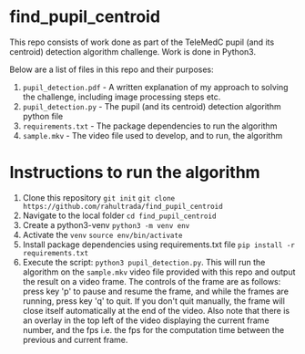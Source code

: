 # find_pupil_centroid

This repo consists of work done as part of the TeleMedC pupil (and its centroid) detection algorithm challenge. Work is done in Python3.

Below are a list of files in this repo and their purposes:
1. `pupil_detection.pdf` - A written explanation of my approach to solving the challenge, including image processing steps etc.
2. `pupil_detection.py` - The pupil (and its centroid) detection algorithm python file
3. `requirements.txt` - The package dependencies to run the algorithm
4. `sample.mkv` - The video file used to develop, and to run, the algorithm

# Instructions to run the algorithm
1. Clone this repository 
    `git init`
    `git clone https://github.com/rahultrada/find_pupil_centroid`
2. Navigate to the local folder
    `cd find_pupil_centroid`
2. Create a python3-venv
    `python3 -m venv env`
3. Activate the `venv`
    `source env/bin/activate`
4. Install package dependencies using requirements.txt file
    `pip install -r requirements.txt`
5. Execute the script: 
    `python3 pupil_detection.py`. 
    This will run the algorithm on the `sample.mkv` video file provided with this repo and output the result on a video frame. The controls of the frame are as follows: press key 'p' to pause and resume the frame, and while the frames are running, press key 'q' to quit. If you don't quit manually, the frame will close itself automatically at the end of the video. Also note that there is an overlay in the top left of the video displaying the current frame number, and the fps i.e. the fps for the computation time between the previous and current frame.





